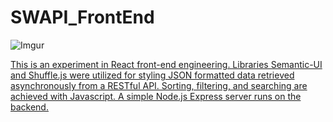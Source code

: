 # SWAPI_FrontEnd

![Imgur](https://i.imgur.com/Bdbw6fV.png)

[This is an experiment in React front-end engineering. Libraries Semantic-UI and Shuffle.js were utilized for styling JSON formatted data retrieved asynchronously from a RESTful API. Sorting, filtering, and searching are achieved with Javascript. A simple Node.js Express server runs on the backend.](https://morning-fortress-88954.herokuapp.com/)

